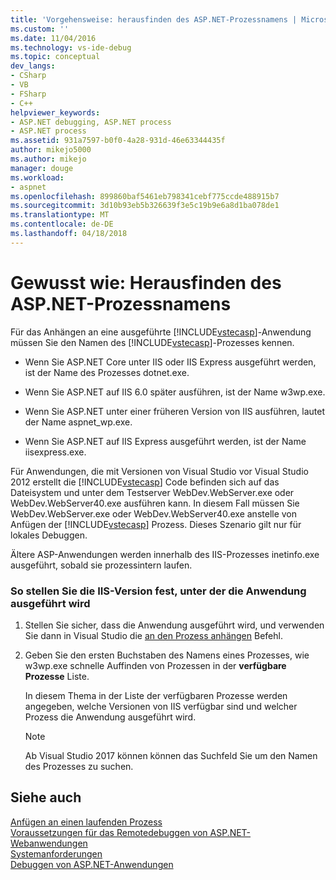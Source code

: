 ```yaml
---
title: 'Vorgehensweise: herausfinden des ASP.NET-Prozessnamens | Microsoft Docs'
ms.custom: ''
ms.date: 11/04/2016
ms.technology: vs-ide-debug
ms.topic: conceptual
dev_langs:
- CSharp
- VB
- FSharp
- C++
helpviewer_keywords:
- ASP.NET debugging, ASP.NET process
- ASP.NET process
ms.assetid: 931a7597-b0f0-4a28-931d-46e63344435f
author: mikejo5000
ms.author: mikejo
manager: douge
ms.workload:
- aspnet
ms.openlocfilehash: 899860baf5461eb798341cebf775ccde488915b7
ms.sourcegitcommit: 3d10b93eb5b326639f3e5c19b9e6a8d1ba078de1
ms.translationtype: MT
ms.contentlocale: de-DE
ms.lasthandoff: 04/18/2018
---
```

# <a name="how-to-find-the-name-of-the-aspnet-process"></a>Gewusst wie: Herausfinden des ASP.NET-Prozessnamens
Für das Anhängen an eine ausgeführte [!INCLUDE[vstecasp](../code-quality/includes/vstecasp_md.md)]-Anwendung müssen Sie den Namen des [!INCLUDE[vstecasp](../code-quality/includes/vstecasp_md.md)]-Prozesses kennen.  

-   Wenn Sie ASP.NET Core unter IIS oder IIS Express ausgeführt werden, ist der Name des Prozesses dotnet.exe.

-   Wenn Sie ASP.NET auf IIS 6.0 später ausführen, ist der Name w3wp.exe.  
  
-   Wenn Sie ASP.NET unter einer früheren Version von IIS ausführen, lautet der Name aspnet_wp.exe.

-   Wenn Sie ASP.NET auf IIS Express ausgeführt werden, ist der Name iisexpress.exe.
  
Für Anwendungen, die mit Versionen von Visual Studio vor Visual Studio 2012 erstellt die [!INCLUDE[vstecasp](../code-quality/includes/vstecasp_md.md)] Code befinden sich auf das Dateisystem und unter dem Testserver WebDev.WebServer.exe oder WebDev.WebServer40.exe ausführen kann. In diesem Fall müssen Sie WebDev.WebServer.exe oder WebDev.WebServer40.exe anstelle von Anfügen der [!INCLUDE[vstecasp](../code-quality/includes/vstecasp_md.md)] Prozess. Dieses Szenario gilt nur für lokales Debuggen.
  
Ältere ASP-Anwendungen werden innerhalb des IIS-Prozesses inetinfo.exe ausgeführt, sobald sie prozessintern laufen.  

### <a name="to-determine-the-iis-version-under-which-the-application-is-running"></a>So stellen Sie die IIS-Version fest, unter der die Anwendung ausgeführt wird  

1.  Stellen Sie sicher, dass die Anwendung ausgeführt wird, und verwenden Sie dann in Visual Studio die [an den Prozess anhängen](../debugger/attach-to-running-processes-with-the-visual-studio-debugger.md) Befehl.

2.  Geben Sie den ersten Buchstaben des Namens eines Prozesses, wie w3wp.exe schnelle Auffinden von Prozessen in der **verfügbare Prozesse** Liste.

    In diesem Thema in der Liste der verfügbaren Prozesse werden angegeben, welche Versionen von IIS verfügbar sind und welcher Prozess die Anwendung ausgeführt wird.

    > [!NOTE]
    > Ab Visual Studio 2017 können können das Suchfeld Sie um den Namen des Prozesses zu suchen.
  
## <a name="see-also"></a>Siehe auch  
 [Anfügen an einen laufenden Prozess](../debugger/attach-to-running-processes-with-the-visual-studio-debugger.md)  
 [Voraussetzungen für das Remotedebuggen von ASP.NET-Webanwendungen](../debugger/prerequistes-for-remote-debugging-web-applications.md)   
 [Systemanforderungen](../debugger/aspnet-debugging-system-requirements.md)   
 [Debuggen von ASP.NET-Anwendungen](../debugger/how-to-enable-debugging-for-aspnet-applications.md)